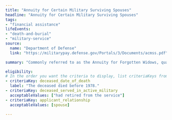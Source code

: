```yaml
---
title: "Annuity for Certain Military Surviving Spouses"
headline: "Annuity for Certain Military Surviving Spouses"
tags: 
- "financial assistance"
lifeEvents: 
- "death-and-burial"
- "military-service"
source:
  name: "Department of Defense"
  link: "https://militarypay.defense.gov/Portals/3/Documents/acmss.pdf"

summary: "Commonly referred to as the Annuity for Forgotten Widows, qualified surviving spouses of members of the Uniformed Services may be eligible for financial support."

eligibility:
# In the order you want the criteria to display, list criteriaKeys from the csv here, each followed by a comma-separated list of which values indicate eligibility for that criteria. Wrap individual values in quotes if they have inner commas.
- criteriaKey: deceased_date_of_death
  label: "The deceased died before 1978."
- criteriaKey: deceased_served_in_active_military
  acceptableValues: ["had retired from the service"]
- criteriaKey: applicant_relationship
  acceptableValues: [spouse]

---
```


